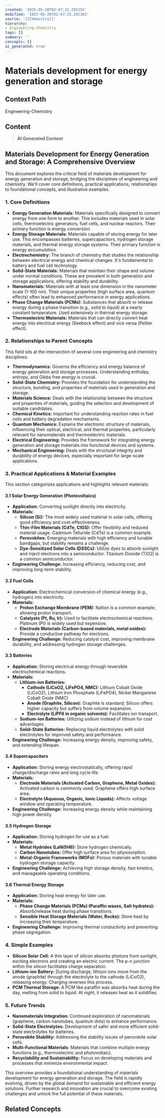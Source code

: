 ```yaml
---
created: '2025-05-20T02:47:15.292155'
modified: '2025-05-20T02:47:15.292163'
source: '[[Chemistry]]'
hierarchy:
- Engineering-Chemistry
tags: []
summary: ''
concepts: []
ai_generated: true
---
```


# Materials development for energy generation and storage

## Context Path
Engineering-Chemistry

## Content
> **AI Generated Content**
## Materials Development for Energy Generation and Storage: A Comprehensive Overview

This document explores the critical field of materials development for energy generation and storage, bridging the disciplines of engineering and chemistry. We'll cover core definitions, practical applications, relationships to foundational concepts, and illustrative examples.

### 1. Core Definitions

* **Energy Generation Materials:** Materials specifically designed to convert energy from one form to another. This includes materials used in solar cells, thermoelectric generators, fuel cells, and nuclear reactors. Their primary function is energy *conversion*.
* **Energy Storage Materials:** Materials capable of storing energy for later use. This encompasses batteries, supercapacitors, hydrogen storage materials, and thermal energy storage systems. Their primary function is energy *accumulation*.
* **Electrochemistry:** The branch of chemistry that studies the relationship between electrical energy and chemical changes. It's fundamental to battery and fuel cell technology.
* **Solid-State Materials:** Materials that maintain their shape and volume under normal conditions.  These are prevalent in both generation and storage applications, offering stability and durability.
* **Nanomaterials:** Materials with at least one dimension in the nanometer scale (1-100 nm). Their unique properties (high surface area, quantum effects) often lead to enhanced performance in energy applications.
* **Phase Change Materials (PCMs):** Substances that absorb or release energy during a phase transition (e.g., solid to liquid) at a nearly constant temperature. Used extensively in thermal energy storage.
* **Thermoelectric Materials:** Materials that can directly convert heat energy into electrical energy (Seebeck effect) and vice versa (Peltier effect).

### 2. Relationships to Parent Concepts

This field sits at the intersection of several core engineering and chemistry disciplines:

* **Thermodynamics:**  Governs the efficiency and energy balance of energy generation and storage processes.  Understanding enthalpy, entropy, and Gibbs free energy is crucial.
* **Solid-State Chemistry:** Provides the foundation for understanding the structure, bonding, and properties of materials used in generation and storage.
* **Materials Science:** Deals with the relationship between the structure and properties of materials, guiding the selection and development of suitable candidates.
* **Chemical Kinetics:**  Important for understanding reaction rates in fuel cells and battery degradation mechanisms.
* **Quantum Mechanics:** Explains the electronic structure of materials, influencing their optical, electrical, and thermal properties, particularly relevant for nanomaterials and thermoelectric materials.
* **Electrical Engineering:**  Provides the framework for integrating energy generation and storage materials into functional devices and systems.
* **Mechanical Engineering:** Deals with the structural integrity and durability of energy devices, especially important for large-scale applications.

### 3. Practical Applications & Material Examples

This section categorizes applications and highlights relevant materials:

#### 3.1 Solar Energy Generation (Photovoltaics)

* **Application:** Converting sunlight directly into electricity.
* **Materials:**
    * **Silicon (Si):**  The most widely used material in solar cells, offering good efficiency and cost-effectiveness.
    * **Thin-Film Materials (CdTe, CIGS):**  Offer flexibility and reduced material usage.  Cadmium Telluride (CdTe) is a common example.
    * **Perovskites:** Emerging materials with high efficiency and tunable bandgaps, but stability remains a challenge.
    * **Dye-Sensitized Solar Cells (DSSCs):** Utilize dyes to absorb sunlight and inject electrons into a semiconductor. Titanium Dioxide (TiO2) is a common semiconductor.
* **Engineering Challenge:** Increasing efficiency, reducing cost, and improving long-term stability.

#### 3.2 Fuel Cells

* **Application:** Electrochemical conversion of chemical energy (e.g., hydrogen) into electricity.
* **Materials:**
    * **Proton Exchange Membrane (PEM):**  Nafion is a common example, allowing proton transport.
    * **Catalysts (Pt, Ru, Ir):**  Used to facilitate electrochemical reactions. Platinum (Pt) is widely used but expensive.
    * **Electrode Materials (Carbon-based materials, metal oxides):**  Provide a conductive pathway for electrons.
* **Engineering Challenge:** Reducing catalyst cost, improving membrane durability, and addressing hydrogen storage challenges.

#### 3.3 Batteries

* **Application:** Storing electrical energy through reversible electrochemical reactions.
* **Materials:**
    * **Lithium-ion Batteries:**
        * **Cathode (LiCoO2, LiFePO4, NMC):** Lithium Cobalt Oxide (LiCoO2), Lithium Iron Phosphate (LiFePO4), Nickel Manganese Cobalt Oxide (NMC)
        * **Anode (Graphite, Silicon):** Graphite is standard; Silicon offers higher capacity but suffers from volume expansion.
        * **Electrolyte (LiPF6 in organic solvents):** Facilitates ion transport.
    * **Sodium-ion Batteries:** Utilizing sodium instead of lithium for cost advantages.
    * **Solid-State Batteries:** Replacing liquid electrolytes with solid electrolytes for improved safety and performance.
* **Engineering Challenge:** Increasing energy density, improving safety, and extending lifespan.

#### 3.4 Supercapacitors

* **Application:** Storing energy electrostatically, offering rapid charge/discharge rates and long cycle life.
* **Materials:**
    * **Electrode Materials (Activated Carbon, Graphene, Metal Oxides):**  Activated carbon is commonly used; Graphene offers high surface area.
    * **Electrolyte (Aqueous, Organic, Ionic Liquids):**  Affects voltage window and operating temperature.
* **Engineering Challenge:** Increasing energy density while maintaining high power density.

#### 3.5 Hydrogen Storage

* **Application:** Storing hydrogen for use as a fuel.
* **Materials:**
    * **Metal Hydrides (LaNi5H6):**  Store hydrogen chemically.
    * **Carbon Nanotubes:**  Offer high surface area for physisorption.
    * **Metal-Organic Frameworks (MOFs):**  Porous materials with tunable hydrogen storage capacity.
* **Engineering Challenge:** Achieving high storage density, fast kinetics, and manageable operating conditions.

#### 3.6 Thermal Energy Storage

* **Application:** Storing heat energy for later use.
* **Materials:**
    * **Phase Change Materials (PCMs) (Paraffin waxes, Salt hydrates):** Absorb/release heat during phase transitions.
    * **Sensible Heat Storage Materials (Water, Rocks):** Store heat by increasing their temperature.
* **Engineering Challenge:** Improving thermal conductivity and preventing phase segregation.

### 4. Simple Examples

* **Silicon Solar Cell:** A thin layer of silicon absorbs photons from sunlight, exciting electrons and creating an electric current. The p-n junction within the silicon facilitates charge separation.
* **Lithium-ion Battery:**  During discharge, lithium ions move from the anode (graphite) through the electrolyte to the cathode (LiCoO2), releasing energy.  Charging reverses this process.
* **PCM Thermal Storage:**  A PCM like paraffin wax absorbs heat during the day, melting from solid to liquid.  At night, it releases heat as it solidifies.

### 5. Future Trends

* **Nanomaterials Integration:**  Continued exploration of nanomaterials (graphene, carbon nanotubes, quantum dots) to enhance performance.
* **Solid-State Electrolytes:**  Development of safer and more efficient solid-state electrolytes for batteries.
* **Perovskite Stability:**  Addressing the stability issues of perovskite solar cells.
* **Multi-Functional Materials:**  Materials that combine multiple energy functions (e.g., thermoelectric and photovoltaic).
* **Recyclability and Sustainability:** Focus on developing materials and processes that minimize environmental impact.



This overview provides a foundational understanding of materials development for energy generation and storage. The field is rapidly evolving, driven by the global demand for sustainable and efficient energy solutions. Further research and innovation are crucial to overcome existing challenges and unlock the full potential of these materials.

## Related Concepts
